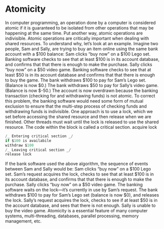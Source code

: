 # Atomicity

In computer programming, an operation done by a computer is considered atomic if it is guaranteed to be isolated from other operations that may be happening at the same time. Put another way, atomic operations are indivisible.
Atomic operations are critically important when dealing with shared resources. To understand why, let’s look at an example. Imagine two people, Sam and Sally, are trying to buy an item online using the same bank account with a $100 balance:
Sam clicks “buy now” on a $100 Lego set.
Banking software checks to see that at least $100 is in its account database, and confirms that that there is enough to make the purchase.
Sally clicks “buy now” on a $50 video game.
Banking software checks to see that at least $50 is in its account database and confirms that that there is enough to buy the game.
The bank withdraws $100 to pay for Sam’s Lego set. (Balance is now $0.)
The bank withdraws $50 to pay for Sally’s video game. (Balance is now $-50.)
The account is now overdrawn because the banking transaction (checking for and withdrawing funds) is not atomic. To correct this problem, the banking software would need some form of mutual exclusion to ensure that the multi-step process of checking funds and withdrawing funds is indivisible.
One approach is to use a lock, which we set before accessing the shared resource and then release when we are finished. Other threads must wait until the lock is released to use the shared resource. The code within the block is called a critical section.
acquire lock

```c
/_ Entering critical section _/
if $100 is availabile
withdraw $100
/_ Leaving critical section _/
release lock
```

If the bank software used the above algorithm, the sequence of events between Sam and Sally would be:
Sam clicks “buy now” on a $100 Lego set.
Sam’s request acquires the lock, checks to see that at least $100 is in its account database, and confirms that that there is enough to make the purchase.
Sally clicks “buy now” on a $50 video game.
The banking software waits on the lock—it’s currently in use by Sam’s request.
The bank withdraws $100 to pay for Sam’s Lego set (balance is now $0), and releases the lock.
Sally’s request acquires the lock, checks to see if at least $50 is in the account database, and sees that there is not enough.
Sally is unable to buy the video game.
Atomicity is a essential feature of many computer systems, multi-threading, databases, parallel processing, memory management, etc.
